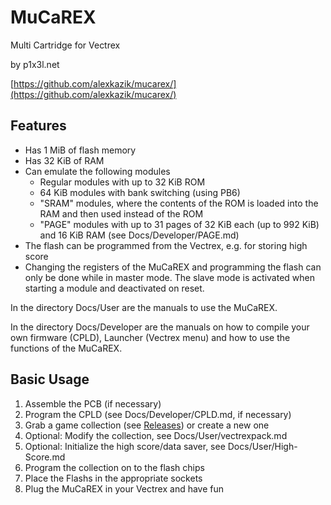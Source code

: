 MuCaREX
=======

Multi Cartridge for Vectrex

by p1x3l.net

[https://github.com/alexkazik/mucarex/](https://github.com/alexkazik/mucarex/)


Features
--------

* Has 1 MiB of flash memory
* Has 32 KiB of RAM
* Can emulate the following modules
  * Regular modules with up to 32 KiB ROM
  * 64 KiB modules with bank switching (using PB6)
  * "SRAM" modules, where the contents of the ROM is loaded into the RAM and then used instead of the ROM
  * "PAGE" modules with up to 31 pages of 32 KiB each (up to 992 KiB) and 16 KiB RAM (see Docs/Developer/PAGE.md)
* The flash can be programmed from the Vectrex, e.g. for storing high score
* Changing the registers of the MuCaREX and programming the flash can only be done while in
  master mode. The slave mode is activated when starting a module and deactivated on reset.

In the directory Docs/User are the manuals to use the MuCaREX.

In the directory Docs/Developer are the manuals on how to compile your
own firmware (CPLD), Launcher (Vectrex menu) and how to use the
functions of the MuCaREX.


Basic Usage
-----------

1. Assemble the PCB (if necessary)
2. Program the CPLD (see Docs/Developer/CPLD.md, if necessary)
3. Grab a game collection (see [Releases](https://github.com/alexkazik/mucarex/releases/latest)) or create a new one
4. Optional: Modify the collection, see Docs/User/vectrexpack.md
5. Optional: Initialize the high score/data saver, see Docs/User/High-Score.md
6. Program the collection on to the flash chips
7. Place the Flashs in the appropriate sockets
8. Plug the MuCaREX in your Vectrex and have fun
